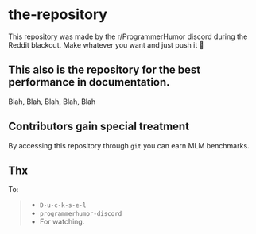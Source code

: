 # the-repository
This repository was made by the r/ProgrammerHumor discord during the Reddit blackout. Make whatever you want and just push it 🚀

## This also is the repository for the best performance in documentation.
Blah, Blah, Blah, Blah, Blah

## Contributors gain special treatment
By accessing this repository through `git` you can earn MLM benchmarks.

## Thx
To:
> - `D-u-c-k-s-e-l`
> - `programmerhumor-discord`
> - For watching.